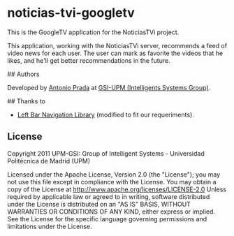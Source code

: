 # noticias-tvi-googletv

This is the GoogleTV application for the NoticiasTVi project. 

This application, working with the NoticiasTVi server, recommends a feed of video news for each user. The user can mark as favorite the videos that he likes, and he'll get better recommendations in the future.

## Authors 

Developed by [Antonio Prada](https://github.com/toniprada) at [GSI-UPM (Intelligents Systems Group)](http://www.gsi.dit.upm.es/).

## Thanks to

- [Left Bar Navigation Library](http://code.google.com/p/googletv-android-samples/) (modified to fit our requeriments).
  
## License 

Copyright 2011 UPM-GSI: Group of Intelligent Systems - Universidad Politécnica de Madrid (UPM) 

Licensed under the Apache License, Version 2.0 (the "License");
you may not use this file except in compliance with the License. 
You may obtain a copy of the License at http://www.apache.org/licenses/LICENSE-2.0 
Unless required by applicable law or agreed to in writing, 
software distributed under the License is distributed on an "AS IS" BASIS, 
WITHOUT WARRANTIES OR CONDITIONS OF ANY KIND, either express or implied. 
See the License for the specific language governing permissions and limitations under the License. 			
